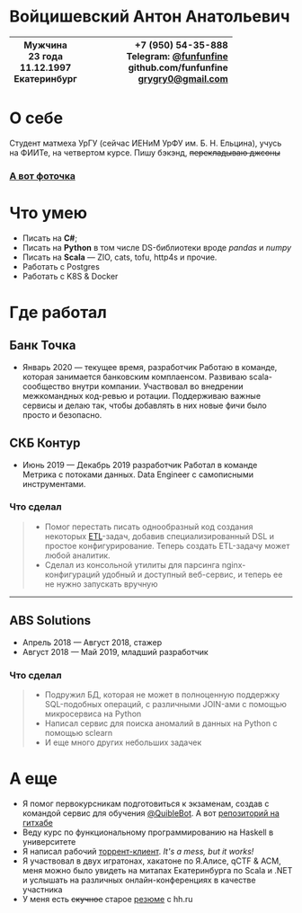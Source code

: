 # Войцишевский Антон Анатольевич

| Мужчина<br> 23 года<br> 11.12.1997<br> Екатеринбург|&nbsp; &nbsp; &nbsp; &nbsp;    &nbsp;  &nbsp;  &nbsp;    |  +7 (950) 54-35-888 <br>Telegram: [@funfunfine](t.me/funfunfine)<br> github.com/funfunfine<br> grygry0@gmail.com 	|
|----------------------------------------------------	|:-:	|-----------------------------------------------------------------:	|
# О себе
Студент матмеха УрГУ (сейчас ИЕНиМ УрФУ им. Б. Н. Ельцина), учусь на ФИИТе, на четвертом курсе. 
Пишу бэкэнд, <s>перекладываю джсоны</s>
### [А вот фоточка](https://sun9-27.userapi.com/c851024/v851024063/187a63/S0kh2D0U7Ds.jpg)
# Что умею

* Писать на **C#**;
* Писать на **Python** в том числе DS-библиотеки вроде *pandas* и *numpy* 
* Писать на **Scala** — ZIO, cats, tofu, http4s и прочие.
* Работать с Postgres
* Работать с K8S & Docker

# Где работал
## Банк Точка
* Январь 2020 — текущее время,  разработчик
Работаю в команде, которая занимается банковским комплаенсом.
Развиваю scala-сообщество внутри компании. Участвовал во внедрении межкомандных код-ревью и ротации.
Поддерживаю важные сервисы и делаю так, чтобы добавлять в них новые фичи было просто и безопасно.
## СКБ Контур
* Июнь 2019 — Декабрь 2019 разработчик
Работал в команде Метрика с потоками данных. Data Engineer с самописными инструментами.
### Что сделал
> * Помог перестать писать однообразный код создания некоторых [ETL](https://en.wikipedia.org/wiki/Extract,_transform,_load)-задач, добавив специализированный DSL и простое конфигурирование. Теперь создать ETL-задачу может любой аналитик.
> * Сделал из консольной утилиты для парсинга nginx-конфигураций удобный и доступный веб-сервис, и теперь ее не нужно запускать вручную

---
## ABS Solutions
* Апрель 2018 &mdash; Август 2018, стажер
* Август 2018 &mdash; Май 2019, младший разработчик
### Что сделал 
> * Подружил БД, которая не может в полноценную поддержку SQL-подобных операций, с различными JOIN-ами с помощью микросервиса на Python
> * Написал сервис для поиска аномалий в данных на Python с помощью sclearn
> * И еще много других небольших задачек


# А еще
* Я помог первокурсникам подготовиться к экзаменам, создав с командой  сервис для обучения [@QuibleBot](t.me/QuibleBot). А вот [репозиторий на гитхабе](https://github.com/742PM/Quiz)
* Веду курс по функциональному программированию на Haskell в университете
* Я написал рабочий [торрент-клиент](https://bitbucket.org/funfunfine/grent/src/master/). *It's a mess, but it works!* 
* Я участвовал в двух игратонах, хакатоне по Я.Алисе, qCTF & ACM, меня можно было увидеть на митапах Екатеринбурга по Scala и .NET и услышать на различных онлайн-конференциях в качестве участника
* У меня есть <s>скучное</s> старое [резюме](https://hh.ru/applicant/resumes/view?resume=d85b5e4fff042e9e9a0039ed1f6132414f5734) с hh.ru

